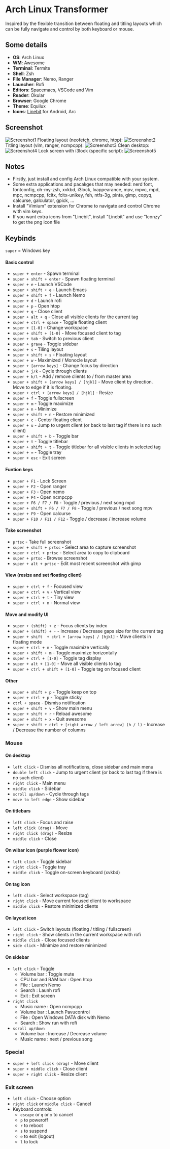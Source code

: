 # Arch Linux Transformer
Inspired by the flexible transition between floating and titling layouts which can be fully navigate and control by both keyboard or mouse.
## Some details
+ **OS**: Arch Linux
+ **WM**: Awesome
+ **Terminal**: Termite
+ **Shell**: Zsh
+ **File Manager**: Nemo, Ranger
+ **Launcher**: Rofi
+ **Editors**: Spacemacs, VSCode and Vim
+ **Reader**: Okular
+ **Browser**: Google Chrome
+ **Theme**: Equilux
+ **Icons**: [Linebit](https://play.google.com/store/apps/details?id=com.edzondm.linebit) for Android, Arc

## Screenshot
![Screenshot1](./previews/preview1.png?raw=true)
Floating layout (neofetch, chrome, htop):
![Screenshot2](./previews/preview2.png?raw=true)
Titling layout (vim, ranger, ncmpcpp):
![Screenshot3](./previews/preview3.png?raw=true)
Clean desktop:
![Screenshot4](./previews/preview4.png?raw=true)
Lock screen with i3lock (specific script):
![Screenshot5](./previews/preview5.png?raw=true)

## Notes
+ Firstly, just install and config Arch Linux compatible with your system.
+ Some extra applications and pacakges that may needed: nerd font, fontconfig, oh-my-zsh, xvkbd, i3lock, lxappearance, mpv, mpvc, mpd, mpc, ncmpcpp, fcitx, fcitx-unikey, feh, ntfs-3g, pinta, gimp, copyq, calcurse, galculator, gpick, ...
+ Install "Vimium" extension for Chrome to navigate and control Chrome with vim keys.
+ If you want extra icons from "Linebit", install "Linebit" and use "Iconzy" to get the png icon file

## Keybinds
`super` = Windows key 
#### Basic control
+ `super + enter` - Spawn terminal
+ `super + shift + enter` - Spawn floating terminal
+ `super + e` - Launch VSCode
+ `super + shift + e` - Launch Emacs
+ `super + shift + f` - Launch Nemo
+ `super + d` - Launch rofi
+ `super + p` - Open htop
+ `super + q` - Close client
+ `super + alt + q` - Close all visible clients for the current tag
+ `super + ctrl + space` - Toggle floating client
+ `super + [1-0]` - Change workspace
+ `super + shift + [1-0]` - Move focused client to tag
+ `super + tab` - Switch to previous client
+ `super + grave` - Toggle sidebar
+ `super + s` - Tiling layout
+ `super + shift + s` - Floating layout
+ `super + w` - Maximized / Monocle layout
+ `super + [arrow keys]` - Change focus by direction
+ `super + j/k` - Cycle through clients
+ `super + h/l` - Add / remove clients to / from master area
+ `super + shift + [arrow keys] / [hjkl]` - Move client by direction. Move to edge if it is floating.
+ `super + ctrl + [arrow keys] / [hjkl]` - Resize
+ `super + f` - Toggle fullscreen
+ `super + m` - Toggle maximize
+ `super + n` - Minimize
+ `super + shift + n` - Restore minimized
+ `super + c` - Center floating client
+ `super + u` - Jump to urgent client (or back to last tag if there is no such client)
+ `super + shift + b` - Toggle bar
+ `super + t` - Toggle titlebar
+ `super + shift + t` - Toggle titlebar for all visible clients in selected tag
+ `super + =` - Toggle tray
+ `super + esc` - Exit screen

#### Funtion keys
+ `super + F1` - Lock Screen
+ `super + F2` - Open ranger
+ `super + F3` - Open nemo
+ `super + F4` - Open ncmpcpp
+ `super + F6 / F7 / F8` - Toggle / previous / next song mpd
+ `super + shift + F6 / F7 / F8` - Toggle / previous / next song mpv
+ `super + F9` - Open calcurse
+ `super + F10 / F11 / F12` - Toggle / decrease / increase volume

#### Take screenshot
+ `prtsc` - Take full screenshot
+ `super + shift + prtsc` - Select area to capture screenshot
+ `super + ctrl + prtsc` - Select area to copy to clipboard
+ `super + prtsc` - Browse screenshot
+ `super + alt + prtsc` - Edit most recent screenshot with gimp

#### View (resize and set floating client)
+ `super + ctrl + f` - Focused view
+ `super + ctrl + v` - Vertical view
+ `super + ctrl + t` - Tiny view
+ `super + ctrl + n` - Normal view

#### Move and modify UI
+ `super + (shift) + z` - Focus clients by index
+ `super + (shift) + -`  -  Increase / Decrease gaps size for the current tag
+ `super + shift  + ctrl + [arrow keys] / [hjkl]` - Move clients in floating mode
+ `super + ctrl + m` - Toggle maximize vertically
+ `super + shift + m` - Toggle maximize horizontally
+ `super + ctrl + [1-0]` - Toggle tag display
+ `super + alt + [1-0]` - Move all visible clients to tag
+ `super + ctrl + shift + [1-0]` - Toggle tag on focused client

#### Other
+ `super + shift + p` - Toggle keep on top
+ `super + ctrl + p` - Toggle sticky
+ `ctrl + space` - Dismiss notification
+ `super + shift + v` - Show main menu
+ `super + shift + r` - Reload awesome
+ `super + shift + x` - Quit awesome
+ `super + shift + ctrl + [right arrow / left arrow] (h / l)` - Increase / Decrease the number of columns

### Mouse
#### On desktop
+ `left click` - Dismiss all notifications, close sidebar and main menu
+ `double left click` - Jump to urgent client (or back to last tag if there is no such client)
+ `right click` - Main menu
+ `middle click` - Sidebar
+ `scroll up/down` - Cycle through tags
+ `move to left edge` - Show sidebar

#### On titlebars
+ `left click` - Focus and raise
+ `left click (drag)` - Move
+ `right click (drag)` - Resize
+ `middle click` - Close

#### On wibar icon (purple flower icon)
+ `left click` - Toggle sidebar
+ `right click` - Toggle tray
+ `middle click` - Toggle on-screen keyboard (xvkbd)

#### On tag icon
+ `left click` - Select workspace (tag)
+ `right click` - Move current focused client to workspace
+ `middle click` - Restore minimized clients

#### On layout icon
+ `left click` - Switch layouts (floating / titling / fullscreen)
+ `right click` - Show clients in the current workspace with rofi
+ `middle click` - Close focused clients
+ `side click` - Minimize and restore minimized

#### On sidebar
+ `left click` - Toggle
  + Volume bar : Toggle mute
  + CPU bar and RAM bar : Open htop
  + File : Launch Nemo
  + Search : Launh rofi
  + Exit : Exit screen
+ `right click` 
  + Music name : Open ncmpcpp 
  + Volume bar : Launch Pavucontrol
  + File : Open Windows DATA disk with Nemo
  + Search : Show run with rofi
+ `scroll up/down`
  + Volume bar : Increase / Decrease volume
  + Music name : next / previous song

### Special
+ `super + left click (drag)` - Move client
+ `super + middle click` - Close client
+ `super + right click` - Resize client

### Exit screen
+ `left click` - Choose option
+ `right click` or `middle click` - Cancel
+ Keyboard controls:
  + `escape` or `q` or `x` to cancel
  + `p` to poweroff
  + `r` to reboot
  + `s` to suspend
  + `e` to exit (logout)
  + `l` to lock
